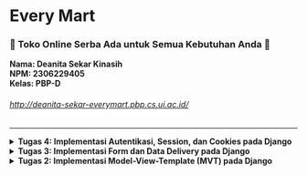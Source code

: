 # Every Mart
### <b>🛒 Toko Online Serba Ada untuk Semua Kebutuhan Anda 🛒</b>
**Nama: Deanita Sekar Kinasih** <br>
**NPM: 2306229405**<br>
**Kelas: PBP-D**<br>

###### http://deanita-sekar-everymart.pbp.cs.ui.ac.id/
<hr>

<details>
<summary> <strong> Tugas 4: Implementasi Autentikasi, Session, dan Cookies pada Django </strong> </summary>

### Apa perbedaan antara HttpResponseRedirect() dan redirect()
**HttpResponseRedirect()** <br>
`HttpResponseRedirect()` mengembalikan objek dengan kode status 302, yang memberi instruksi untuk melakukan pengalihan ke URL tertentu secara manual. `HttpResponseRedirect()` umumnya digunakan ketika terdapat URL yang ingin dituju (absolute path), sehingga tidak memerlukan penanganan tambahan dari Django.
Contoh:
```py
from django.http import HttpResponseRedirect
from django.urls import reverse

def login_user(request):
    if request.method == 'POST':
        form = AuthenticationForm(data=request.POST)
        if form.is_valid():
            user = form.get_user()
            login(request, user)
            # HttpResponseRedirect ke URL
            return HttpResponseRedirect(reverse('main:show_main'))
    else:
        form = AuthenticationForm()
    return render(request, 'login.html', {'form': form})
```
**redirect()** <br>
`redirect()` merupakan helper function yang disediakan oleh Djangodengan berbagai parameter. `redirect()` cenderung lebih fleksibel karena dapat menerima berbagai parameter, seperti model, view, dan URL. Django akan melakukan konversi parameter yang diberikan menjadi URL, lalu mengembalikan `HttpResponseRedirect()`.
Contoh:
```py
from django.shortcuts import redirect
from django.contrib import messages
from django.contrib.auth.forms import UserCreationForm

def register(request):
    if request.method == "POST":
        form = UserCreationForm(request.POST)
        if form.is_valid():
            form.save()
            messages.success(request, 'Your account has been successfully created!')
            # Redirect ke view
            return redirect('main:login')
    else:
        form = UserCreationForm()
    
    return render(request, 'register.html', {'form': form})
```
Dapat disimpulkan bahwa `HttpResponseRedirect()` memerlukan URL secara eksplisit, sedangkan `redirect()` dapat menerima berbagai parameter sehingga lebih fleksibel.
<hr>

### Jelaskan cara kerja penghubungan model Product dengan User!
Penghubungan model `Product` dengan User dilakukan dengan menggunakan **ForeignKey**, yang mencipatakan relasi **many-to-one**. Relasi ini memungkinkan User memiliki banyak Product, tetapi satu Product hanya dimiliki satu User.
Setiap kali User membuat entri Product, maka Product tersebut secara otomatis terhubung dengan User yang sedang login melalui atribut `user`. Atribut `user` dalam model `Product` merujuk ke model `User` dengan `ForeignKey(User, on_delete=models.CASCADE)`, memastikan bahwa Product tersebut dimiliki oleh satu pengguna tertentu. Ketika User dihapus, Product yang ditambahkan oleh User tersebut juga akan dihapus dengan `on_delete=models.CASCADE`. 
Contoh implemenetasi:
```py
class Product(models.Model) :
   user = models.ForeignKey(User, on_delete=models.CASCADE)
   mood = models.CharField(max_length=255)
   time = models.DateField(auto_now_add=True)
   feelings = models.TextField() 
```
<hr>

### Apa perbedaan antara authentication dan authorization, apakah yang dilakukan saat pengguna login? Jelaskan bagaimana Django mengimplementasikan kedua konsep tersebut.

**Authentication** <br>
Authentication adalah proses verifikasi identitas User. Untuk melakukan authentication, User akan diminta untuk memasukkan kredensial seperti username dan passowrd. Kemudian, Django menggunakan fungsi `authenticate()` untuk melakukan verifikasi kredensial dan `login()` untuk mencatat User. Setelah login berhasil, informasi User akan disimpan dalam **session**.
**Authorization** <br>
Authorization adalah proses penetuan hak akses atau izin User untuk mengakses fitur atau data tertentu. Setelah melakukan authentication, Django akan menyimpan informasi User untuk authorization. Django menggunakan permissons dan groups, serta decorator seperti `@login_required` untuk mengatur hak akses atau izin User. 
<hr>

### Bagaimana Django mengingat pengguna yang telah login? Jelaskan kegunaan lain dari cookies dan apakah semua cookies aman digunakan?
Django mengingat User yang telah login melalui mekanisme **session** yang dikelola oleh **cookies**. Setelah User telah berhasil login, Django akan membuat **session ID** yang disimpan di server dan ditempatkan dalam **cookies** di browser. Setiap kali User membuat request baru, maka browser akan mengirimkan **session ID** sehingga Django dapat melakukan identifikasi User tanpa mengharuskan User untuk login kembali.
Selain mengingat User yang telah login, cookies memili beberapa kegunaan lain, yaitu:
- **Menyimpan preferensi pengguna**
  Cookies dapat menyimpan preferensi pilihan User, seperti preferensi tampilan atau bahasa yang digunakan
- **Melacak aktivitas pengguna**
  Cookies dapat menyimpan data tentang halaman yang telah dikunjungi oleh User
- **Fitur 'Remember Me'**
  Cookies memungkinkan User untuk tetap login meskipun User telah menutup dan membuka kembali browser
Namun, **tidak semua cookies aman digunakan**. Salah satu contoh cookies yang tidak aman adalah  **cookies tanpa atribut HttpOnly** yang rentan terhadap serangan XSS (Cross Site Scripting) karena dapat diakses oleh JavaScript yang berpotensi berbahaya. Oleh karena itu, penting untuk menerapkan pengaturan seperti Secure, HttpOnly, dan SameSite agar dapat mengurangi risiko keamanan.
<hr>

### Jelaskan bagaimana cara kamu mengimplementasikan checklist di atas secara step-by-step (bukan hanya sekadar mengikuti tutorial).
**Fungsi dan form registrasi pengguna**
- Menambahkan import pada `views.py` dalam `main`
```py
from django.contrib.auth.forms import UserCreationForm
from django.contrib import messages
```
- Menambahkan fungsi `register` dalam `views.py` untuk otomasisasi form registrasi pengguna
```py
def register(request):
    form = UserCreationForm()

    if request.method == "POST":
        form = UserCreationForm(request.POST)
        if form.is_valid():
            form.save()
            messages.success(request, 'Your account has been successfully created!')
            return redirect('main:login')
    context = {'form':form}
    return render(request, 'register.html', context)
```
- Membuat `register.html` dalam `main/templates` untuk form registrasi pengguna
```
{% extends 'base.html' %}

{% block meta %}
<title>Register</title>
{% endblock meta %}

{% block content %}

<div class="login">
  <h1>Register</h1>

  <form method="POST">
    {% csrf_token %}
    <table>
      {{ form.as_table }}
      <tr>
        <td></td>
        <td><input type="submit" name="submit" value="Daftar" /></td>
      </tr>
    </table>
  </form>

  {% if messages %}
  <ul>
    {% for message in messages %}
    <li>{{ message }}</li>
    {% endfor %}
  </ul>
  {% endif %}
</div>

{% endblock content %}
```
- Memodifikasi `urls.py` dalam `main` dengan menambahkan import dan path url untuk konfigurasi URL
```py
from main.views import register
...
    urlpatterns = [
        ...
        path('register/', register, name='register'),
    ]
```
**Fungsi login pengguna**
- Memodifikasi `views.py` dalam `main` dengan menambahkan import dan fungsi `login_user`
```py
from django.contrib.auth.forms import UserCreationForm, AuthenticationForm
from django.contrib.auth import authenticate, login
...
def login_user(request):
    if request.method == 'POST':
        form = AuthenticationForm(data=request.POST)

        if form.is_valid():
                user = form.get_user()
                login(request, user)
                return redirect('main:show_main')

    else:
        form = AuthenticationForm(request)
    context = {'form': form}
    return render(request, 'login.html', context)
```
- Membuat berkas `login.html` dalam `main/templates` untuk login pengguna
```py
{% extends 'base.html' %}

{% block meta %}
<title>Login</title>
{% endblock meta %}

{% block content %}
<div class="login">
    <h1>Login</h1>

    <form method="POST" action="">
        {% csrf_token %}
        <table>
        {{ form.as_table }}
        <tr>
            <td></td>
            <td><input class="btn login_btn" type="submit" value="Login" /></td>
        </tr>
        </table>
    </form>

    {% if messages %}
    <ul>
        {% for message in messages %}
        <li>{{ message }}</li>
        {% endfor %}
    </ul>
    {% endif %} Don't have an account yet?
    <a href="{% url 'main:register' %}">Register Now</a>
</div>

{% endblock content %}
```
- Memodifikasi `urls.py` dalam `main` dengan menambahkan import dan path url untuk konfigurasi URL
```py
from main.views import login_user
...
    urlpatterns = [
    ...
    path('login/', login_user, name='login'),
    ]
```
**Fungsi logout pengguna**
- Memodifikasi `views.py` dalam `main` dengan menambahkan import dan modifikasi fungsi `logout_user`
```py
from django.contrib.auth import logout
...
def logout_user(request):
    logout(request)
    return redirect('main:login')
```
- Memodifikasi `main.html` dalam `main/templates` untuk menambahkan hyperlink tag
```py
<a href="{% url 'main:logout' %}">
  <button>Logout</button>
</a>
```
- Memodifikasi `urls.py` dalam `main` dengan menambahkan import dan path url untuk konfigurasi URL
```py
from main.views import logout_user
...
    urlpatterns = [
    ...
    path('logout/', logout_user, name='logout'),
    ]
```
**Restriksi akses**
- Modifikasi `views.py` dalam `main`
```py
from django.contrib.auth.decorators import login_required
@login_required(login_url='/login')
```
- Modifikasi `views.py` dalam `main` untuk menambahkan data last login pengguna dengan menambahkan impor, modifikasi fungsi `login_user`, modifikasi `show_main`, serta modifikasi `logout_user`
```py
import datetime
from django.http import HttpResponseRedirect
from django.urls import reverse
...
if form.is_valid():
    user = form.get_user()
    login(request, user)
    response = HttpResponseRedirect(reverse("main:show_main"))
    response.set_cookie('last_login', str(datetime.datetime.now()))
    return response
...
context = {
    'name': 'Pak Bepe',
    'class': 'PBP D',
    'npm': '2306123456',
    'mood_entries': mood_entries,
    'last_login': request.COOKIES['last_login'],
}
```
**Data dari cookies**
- Modifikasi `main.html` dalam `main/templates` untuk menampilkan data last login
```
<h5>Sesi terakhir login: {{ last_login }}</h5>
```
**Menghubungkan Model `Product` dengan User**
- Modifikasi `models.py` dalam `main`
```
from django.contrib.auth.models import User
...
class Product(models.Model) :
    user = models.ForeignKey(User, on_delete=models.CASCADE)
```
- Modifikasi `views.py` dalam `main` dengan modifikasi fungsi `create_product` dan fungsi `show_main`
```py
def show_main(request):
    products = Product.objects.all()
    context = {
        'npm' : '2306229405',
        'name': request.user.username,
        'class': 'PBP D',
        'products' : products,
        'last_login': request.COOKIES['last_login'],
    }

    return render(request, "main.html", context)
...
def create_product(request):
    form = ProductEntryForm(request.POST or None)

    if form.is_valid() and request.method == "POST":
        mood_entry = form.save(commit=False)
        mood_entry.user = request.user
        mood_entry.save()
        return redirect('main:show_main')

    context = {'form': form}
    return render(request, "create_product.html", context)
```
- Melakukan migrasi model (dengan syarat minimal satu user dalam database) pada terminal
```
python manage.py makemigrations
python manage.py migrate
```
- Modifikasi `settings.py` dalam `mental_health_tracker` dengan menambahkan import dan mengganti variabel
```py
import os
...
PRODUCTION = os.getenv("PRODUCTION", False)
DEBUG = not PRODUCTION
```
**Github dan PWS**
- Mengunggah perubahan pada repositori GitHub dan melakukan push ke PWS
```
git add .
git commit -m "..."
git push origin main

git branch -M main
git push pws main:master
```
<hr>

</details>

<details>
<summary> <strong> Tugas 3: Implementasi Form dan Data Delivery pada Django </strong> </summary>

### Jelaskan mengapa kita memerlukan data delivery dalam pengimplementasian sebuah platform?
Data delivery memungkinkan pertukaran informasi yang akurat dan efisien antara user, sistem, dan perangkat. Hal ini menjamin integritas data, meningkatkan kecepatan transfer dan mengoptimalkan penggunaan sumber daya platform. Mekanisme data delivery mendukung terjadinya pertukaran informasi secara mulus antara berbagai komponen, terutama antara front-end dan back-end. Dengan data delivery, sebuah platform dapat berfungsi secara optimal karena informasi yang masuk dapat dikelola dengan baik.
<hr>

### Menurutmu, mana yang lebih baik antara XML dan JSON? Mengapa JSON lebih populer dibandingkan XML?
Menurut saya, JSON lebih baik dari XML dengan beberapa alasan, yaitu:
1. JSON menggunakan format yang lebih ringkas dibandingkan XML sehingga JSON memungkinkan representasi data yang sama dengan karakter yang lebih sedikit
2. JSON lebih mudah di-parse oleh beberapa bahasa pemrograman sehingga proses pengolahan data lebih cepat
3. JSON memiliki readibility yang tinggi sehingga mudah dibaca dan dipahami oleh pengguna
4. JSON mendukung beberapa tipe data seperti string, object, dan array
Dapat disimpulkan bahwa JSON lebih populer dibandingkan XML karena efisiensi yang ditawarkannya. Struktur data JSON yang sederhana tetapi memiliki banyak keunggulan membuat JSON menjadi pilihan utama dalam pengembangan platform. 
<hr>

### Jelaskan fungsi dari method is_valid() pada form Django dan mengapa kita membutuhkan method tersebut?
Method 'is_valid()' memiliki peranan penting untuk melakukan validasi data yang pengguna masukkan pada form. Apabila data yang dimasukkan pengguna tidak sesuai, method ini akan mengembalikan nilai 'False'. Sedangkan, apabila data yang dimasukkan pengguna sesuai, method ini akan mengembalikan nilai 'True' dan input data akan diproses di dalam 'Product Entry Form' yang akan mengarah ke 'models'. 
Dengan demikian, method 'is_valid()' diperlukan untuk menjaga keamanan dan konsistensi data. Hal ini juga akan mempermudah dalam proses pemeliharaan yang dilakukan oleh para pengembang platform.
<hr>

### Mengapa kita membutuhkan csrf_token saat membuat form di Django? Apa yang dapat terjadi jika kita tidak menambahkan csrf_token pada form Django? Bagaimana hal tersebut dapat dimanfaatkan oleh penyerang?
`csrf_token` diperlukan saat membuat form di Django sebagai perlindungan dari serangan Cross-Site Request Forgery (CSRF). Tanpa adanya `csrf_token` pada form, platform menjadi rentan terhadap eksploitasi dimana penyerang dapat membuat `request` dengan mudah tanpa sepengetahuan pengguna karena tidak dilakukan pengecekan `request` terlebih dahulu. Mekanisme `csrf_token` melibatkan penyisipan token unik ke dalam form HTML, yang akan diverifikasi saat `request` diterima. Token unik ini tidak dapat diketahui oleh penyerang sehingga menyulitkan penyerang untuk melakukan `request` tanpa sepengetahuan pengguna. Dengan demikian, `csrf_token` sangat krusial untuk menjaga integritas dan keamanan platform agar terhindar dari CSRF. 
<hr>

### Jelaskan bagaimana cara kamu mengimplementasikan checklist di atas secara step-by-step (bukan hanya sekadar mengikuti tutorial).
- Mengubah primary key dari integer menjadi UUID untuk best practice dari sisi keamanan aplikasi dengan melakukan modifikasi `models.py`
```py
import uuid # modifikasi
from django.db import models

class Product(models.Model) :
    id = models.UUIDField(primary_key=True, default=uuid.uuid4, editable=False) # modifikasi
    name = models.CharField(max_length=255)
    price = models.IntegerField()
    description = models.TextField()
    stock = models.IntegerField(default=0)

    def __str__(self):
        return self.name
```
- Melakukan migrasi model melalui terminal
```
python manage.py makemigrations
python manage.py migrate
```
- Membuat `forms.py` dalam `main` untuk menerima Product Entry Form baru
```py
from django.forms import ModelForm
from main.models import Product

class ProductEntryForm(ModelForm):
    class Meta:
        model = Product
        fields = ["name", "price", "description", "stock"]
```
- Melakukan modifikasi dengan menambahkan import pada `views.py` dalam `main`
```py
from django.shortcuts import render, redirect
```
- Melakukan modifikasi pada `views.py` dalam `main` dengan menambahkan fungsi `create_product` untuk menghasilkan form yang dapat menambahkan Product Entry secara otomatis
```py
def create_product(request):
    form = ProductEntryForm(request.POST or None)

    if form.is_valid() and request.method == "POST":
        form.save()
        return redirect('main:show_main')

    context = {'form': form}
    return render(request, "create_product.html", context)
```
- Melakukan modifikasi pada `views.py` dalam `main` dengan mengubah fungsi `show_main`
```py
def show_main(request):
    products = Product.objects.all()
    context = {
        'npm' : '2306229405',
        'name': 'Deanita Sekar Kinasih',
        'class': 'PBP D',
        'products' : products,
    }

    return render(request, "main.html", context)
```
- Melakukan modifikasi pada `urls.py` dalam `main` dengan menambahkan import dan menambahkan path URL
```py
from main.views import show_main
```
```py
    path('create-product', create_product, name='create_product'),
```
- Membuat 'create_product.html' dalam 'main/templates'
```py
{% extends 'base.html' %} 
{% block content %}
<h1>Add Product</h1>

<form method="POST">
  {% csrf_token %}
  <table>
    {{ form.as_table }}
    <tr>
      <td></td>
      <td>
        <input type="submit" value="Add Product" />
      </td>
    </tr>
  </table>
</form>

{% endblock %}
```
- Menjalankan proyek Django melalui terminal untuk mengecek fungsionalitas
```
python manage.py runserver
```
- Melakukan modifikasi `main.html` dalam `main/templates` untuk menampilkan data dalam bentuk table serta tombol `Add New Product`
```py
{% if not products %}
<p>Belum ada product yang terdaftar!</p>
{% else %}
<table>
  <tr>
    <th>Name</th>
    <th>Price</th>
    <th>Description</th>
    <th>Stock</th>
  </tr>

  {% comment %} Berikut cara memperlihatkan data product di bawah baris ini 
  {% endcomment %} 
  {% for product in products %}
  <tr>
    <td>{{product.name}}</td>
    <td>{{product.price}}</td>
    <td>{{product.description}}</td>
    <td>{{product.stock}}</td>
  </tr>
  {% endfor %}
</table>
{% endif %}

<br />

<a href="{% url 'main:create_product' %}">
  <button>Add New Product</button>
</a>
```
- Melakukan modifikasi pada `views.py` dalam `main` dengan menambahkan import dan menambahkan fungsi `show_xml` untuk mengembalikan data dalam bentuk XML
``` py
from django.http import HttpResponse
from django.core import serializers
```
``` py
def show_xml(request):
    data = Product.objects.all()
    return HttpResponse(serializers.serialize("xml", data), content_type="application/xml")
```
- Melakukan modifikasi pada `urls.py` dalam `main` dengan menambahkan import dan menambahkan path URL untuk konfigurasi routing URL
```py
from main.views import show_main, create_mood_entry, show_xml
```
```py
    path('xml/', show_xml, name='show_xml'),
```
- Melakukan modifikasi pada `views.py` dalam `main` dengan menambahkan fungsi `show_json` untuk mengembalikan data dalam bentuk JSON
```py
def show_json(request):
    data = Product.objects.all()
    return HttpResponse(serializers.serialize("json", data), content_type="application/json")
```
- Melakukan modifikasi pada `urls.py` dalam `main` dengan menambahkan import dan menambahkan path URL untuk konfigurasi routing URL
```py
from main.views import show_main, create_mood_entry, show_xml, show_json
```
```py
    path('json/', show_json, name='show_json'),
```
- Melakukan modifikasi pada `views.py` dalam `main` dengan menambahkan fungsi `show_xml_by_id` dan `show_json_by_id` untuk menerima parameter `request` dan `id` untuk mengembalikan data berdasarkan ID dalam bentuk XML dan JSON
```py
def show_xml_by_id(request, id):
    data = MoodEntry.objects.filter(pk=id)
    return HttpResponse(serializers.serialize("xml", data), content_type="application/xml")

def show_json_by_id(request, id):
    data = MoodEntry.objects.filter(pk=id)
    return HttpResponse(serializers.serialize("json", data), content_type="application/json")
```
- Melakukan modifikasi pada `urls.py` dalam `main` dengan menambahkan import dan menambahkan path URL untuk konfigurasi routing URL
```py
from main.views import show_main, create_mood_entry, show_xml, show_json, show_xml_by_id, show_json_by_id
```
```py
    path('xml/<str:id>/', show_xml_by_id, name='show_xml_by_id'),
    path('json/<str:id>/', show_json_by_id, name='show_json_by_id'),
```
- Menjalankan proyek Django melalui terminal untuk mengecek fungsionalitas dan menggunakan Postman sebagai Data Viewer
```
python manage.py runserver
```
- Mengunggah perubahan pada repositori GitHub dan melakukan push ke PWS
```
git add .
git commit -m "..."
git push origin main

git branch -M main
git push pws main:master
```
<hr>

### Mengakses keempat URL di poin 2 menggunakan Postman, membuat screenshot dari hasil akses URL pada Postman
###### XML
![XML](/xml.png)
###### JSON
![JSON](/json.png)
###### XML by ID
![XML by ID](/xml_id.png)
###### JSON by ID
![JSON by ID](/json_id.png)
<hr>
</details>

<details>
<summary> <strong> Tugas 2: Implementasi Model-View-Template (MVT) pada Django </strong> </summary>

### Jelaskan bagaimana cara kamu mengimplementasikan checklist di atas secara step-by-step!
- Membuat direktori lokal bernama `every-mart` dan masuk ke direktori tersebut melalui terminal
```
cd <path_direktori>\every-mart
```
- Melakukan konfigurasi nama pengguna dan alamat email agar terhubung dengan Git

```
git config --global user.name "<NAME>"
git config --global user.email "<EMAIL>"
```
- Membuat repositori GitHub dengan nama `every-mart` dan menghubungkan dengan direktori lokal
```
git branch -M main
git remote add origin https://github.com/deanitasekar/every-mart.git
```
- Memulai instalasi Django dengan mengaktifkan virtual environment
```
python -m venv env
env\Scripts\activate
```
- Menyiapkan dependencies dengan membuat berkas `requirements.txt` dan melakukan instalansi dependencies
```
pip install -r requirements.txt
```
- Membuat proyek Django bernama `every_mart`
```
django-admin startproject every_mart .
```
- Melakukan modifikasi pada `ALLOWED_HOTS` di `settings.py` untuk deployment dan menjalankan server Django
```
python manage.py runserver
```
- Membuat aplikasi bernama `main` dalam proyek dan melakukan modifikasi pada `INSTALLED_APPS` di `settings.py` dalam direktori
```
python manage.py startapp main
```
- Membuat `main.html` dan mengisi sesuai dengan kode yang diharapkan
```py
<!DOCTYPE html>
<html lang="id">
<head>
    <meta charset="UTF-8">
    <meta name="viewport" content="width=device-width, initial-scale=1.0">
    <title>Every Mart - Toko Online Serba Ada</title>
</head>
<body>

<body>
    <h2>Welcome to Every Mart!</h2>
    <p>🛒 Toko Online Serba Ada untuk Semua Kebutuhan Anda 🛒</p>

    <h4>Halo, {{ name }} dengan NPM {{ npm }} dari kelas {{ class }} 👋</h4>
    <p>Mulai perjalananmu bersama Every Mart sekarang!</p> 
</body>
</html>
```
- Melakukan modifikasi 'models.py' dalam direktori aplikasi 'main'
```py
from django.db import models

class Product(models.Model) :
    name = models.CharField(max_length=255)
    price = models.IntegerField()
    description = models.TextField()
    stock = models.IntegerField(default=0)

    def __str__(self):
        return self.name
```
- Melakukan migrasi model untuk mengaplikasikan models ke dalam basis data
```
python manage.py makemigrations
python manage.py migrate
```
- Mengintegrasikan komponen MVT dengan melakukan modifikasi `views.py` dalam direktori aplikasi `main`
```py
from django.shortcuts import render

def show_main(request):
    context = {
        'npm' : '2306229405',
        'name': 'Deanita Sekar Kinasih',
        'class': 'PBP D'
    }

    return render(request, "main.html", context)
```
- Mengonfigurasi routing URL aplikasi `main` dengan membuat berkas `urls.py`
```py
from django.urls import path
from main.views import show_main

app_name = 'main'

urlpatterns = [
    path('', show_main, name='show_main'),
]
```
- Mengonfigurasi routing URL proyek dengan melakukan modifikasi `urls.py` dalam direktori `every_mart`
```py
...
from django.urls import path, include
...

urlpatterns = [
    ...
    path('', include('main.urls')),
    ...
]
```
- Mencoba proyek Django secara lokal
```
python manage.py runserver
```
- Menambahkan berkas `.gitignore` dan mengunggah proyek ke repositori Github `every-mart`
```
git add .
git commit -m "..."
git push origin main
```
- Mengakses halaman PWS pada https://pbp.cs.ui.ac.id.dan membuat proyek baru dengan nama `everymart`
- Melakukan modifikasi `settings.py` pada `ALLOWED_HOSTS` untuk menghubungkan dengan URL deployment PWS
```py
ALLOWED_HOSTS = ["localhost", "127.0.0.1", "deanita-sekar-everymart.pbp.cs.ui.ac.id"]
```
- Mengunggah perubahan pada repositori GitHub dan melakukan push ke PWS
```
git add .
git commit -m "..."
git push origin main

git branch -M main
git push pws main:master
```
<hr>

### Buatlah bagan yang berisi request client ke web aplikasi berbasis Django beserta responnya dan jelaskan pada bagan tersebut kaitan antara urls.py, views.py, models.py, dan berkas html
###### Bagan
![Bagan](/diagram.png)
###### Alur
- Client dapat melaukan request, Internet akan melanjutkan HTTP request dan urls akan melanjutkan Route Request. views akan melanjutkan ke models dan template
- views melakukan display data ke template dan template mengembalikan data input ke views
- views akan melakukan modifikasi data ke models dan models akan mengakses database untuk melakukan modifikasi. Request akan dikembalikan ke models dan data akan dikembalikan ke views
- views melakukan display data ke template dan template mengembalikan data input ke views
- Setelah semua Request terpenuhi, views akan mengembalikan ke Internet dan Internet akan mengembalikan ke Client dalam bentuk Web Page
###### Keterkaitan antara urls.py, views.py, models.py, dan berkas html
`urls.py` berfungsi sebagai peta dalam web aplikasi dan menghubungkan pola URL sesuai dengan `views.py`. `views.py` menangani HTTP Request dan mengembalikan respons, serta berinteraksi dengan `models.py` untuk memodifikasi data. `models.py` akan menyediakan abstraksi untuk interaksi dengan database. `berkas html` akan menentukan bagaimana data dari `views.py` ditampilkan kepada Client.
<hr>

### Jelaskan fungsi git dalam pengembangan perangkat lunak!
Git adalah alat software development yang memiliki fungsi sebagai version control system untuk melacak dan mengelola source code secara efisien. Dalam pengembangan perangkat lunak, Git memiliki beberapa peranan penting, yaitu:
- Git membantu pelacakan perubahan kode dengan informasi lengkap tentang apa yang diubah, siapa yang melakukan perubaham, dan kapan dilakukan perubahan
- Git memudahkan dalam melakukan branching karena dapat membuat branch baru untuk keperluan pengembangan perangkat lunak dan branch tersebut dapat di-merge apabila diperlukan
- Git menyimpan riwayat perubahan kode pada setiap commit yang dilakukan sehingga dimungkinkan untuk kembali ke versi sebelumnya apabila diperlukan
- Git menyediakan berbagai fitur yang dapat memudahkan kolaborasi dalam waktu yang bersamaan untuk mempermudah pengembangan perangkat lunak dengan banyak developer
<hr>

### Menurut Anda, dari semua framework yang ada, mengapa framework Django dijadikan permulaan pembelajaran pengembangan perangkat lunak?
Menurut saya, framework Django sebagai permulaan pembelajaran pengembangan perangkat lunak menawarkan kombinasi unik yang jarang ditemui pada framework lain. Penggunaan bahasa pemrograman Python memberi kemudahan karena sintaksnya bersih sehingga developer dapat mempelajari pengembangan perangkat lunak tanpa terjebak dalam sintaks yang rumit. 
Framework Django memiliki arsitektur MVT (Model-View-Template) menghadirkan struktur yang logis dan intuitif untuk memahami alur pengembangan perangkat lunak. Selain itu, adanya ORM (Object-Relational Mapping) dapat membuat interaksi dengan database menjadi lebih mudah karena developer tidak perlu menulis kode SQL secara langsung. Tidak terbatas di situ saja, framework ini memiliki keunggulan dengan keamanan yang terintegrasi secara default. 
Berdasarkan pengamatan saya selama beberapa minggu perkuliahan PBP, saya meyakini bahwa framework Django dapat menjadi framework yang paling cocok untuk memulai pembelajaran dalam pengembangan perangkat lunak dan memiliki potensi besar untuk pengembangan perangkat lunak lanjutan.
<hr>

### Mengapa model pada Django disebut sebagai ORM?
Model pada Django disebut sebagai ORM (Object-Relational Mapping) karena perannya sebagai jembatan penghubung antara objek dalam Python dengan database relasional. ORM Django memungkinkan developer untuk mendefinisikan struktur data dan relasi menggunakan Python yang secara otomatis diterjemahkan ke dalam skema database dan operasi SQL yang sesuai. Mekanisme ini memudahkan developer untuk berinteraksi dengan databse menggunakan Python tanpa perlu menulis query SQL kompleks secara langsung. ORM yang dimiliki oleh Django membantu developer untuk berfokus pada pengembangan perangkat lunak daripada implementasi database.
<hr>